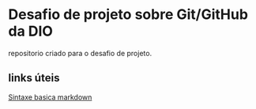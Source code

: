 # Desafio de projeto sobre Git/GitHub da DIO
repositorio criado para o desafio de projeto.

## links úteis 
[Sintaxe basica markdown](https://www.markdownguide.org/basic-syntax)

